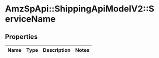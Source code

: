# AmzSpApi::ShippingApiModelV2::ServiceName

## Properties
Name | Type | Description | Notes
------------ | ------------- | ------------- | -------------

